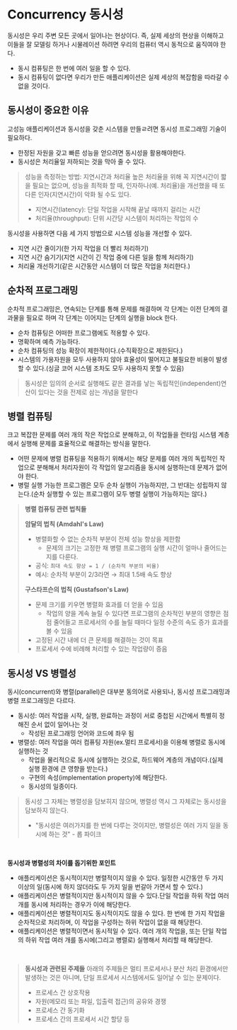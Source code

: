 # Concurrency 동시성

동시성은 우리 주변 모든 곳에서 일어나는 현상이다. 즉, 실제 세상의 현상을 이해하고 이들을 잘 모델링 하거나 시물레이션 하려면 우리의 컴퓨터 역시 동적으로 움직여야 한다.
- 동시 컴퓨팅은 한 번에 여러 일을 할 수 있다.
- 동시 컴퓨팅이 없다면 우리가 만든 애플리케이션은 실제 세상의 복잡함을 따라갈 수 없을 것이다.

## 동시성이 중요한 이유

고성능 애플리케이션과 동시성을 갖춘 시스템을 만들ㄹ려면 동시성 프로그래밍 기술이 필요하다.
- 한정된 자원을 갖고 빠른 성능을 얻으려면 동시성을 활용해야한다.
- 동시성은 처리율일 저하되는 것을 막아 줄 수 있다.

> 성능을 측정하는 방법: 지연시간과 처리율
> 높은 처리율을 위해 꼭 지연시간이 짧을 필요는 없으며, 성능을 최적화 할 때, 인자하나(예. 처리율)을 개선했을 때 또 다른 인자(지연시간)이 악화 될 수도 있다.
> - 지연시간(latency): 단일 작업을 시작해 끝날 때까지 걸리는 시간
> - 처리율(throughput): 단위 시간당 시스템이 처리하는 작업의 수

동시성을 사용하면 다음 세 가지 방법으로 시스템 성능을 개선할 수 있다.
- 지연 시간 줄이기(한 가지 작업을 더 빨리 처리하기)
- 지연 시간 숨기기(지연 시간이 긴 작업 중에 다른 일을 함께 처리하기)
- 처리율 개선하기(같은 시간동안 시스템이 더 많은 작업을 처리한다.)

## 순차적 프로그래밍

순차적 프로그래밍은, 연속되는 단계를 통해 문제를 해결하며 각 단계는 이전 단계의 결과물을 필요로 하며 각 단계는 이어지는 단계의 실행을 block 한다.

- 순차 컴퓨팅은 어떠한 프로그램에도 적용할 수 있다.
- 명확하며 예측 가능하다.
- 순차 컴퓨팅의 성능 확장이 제한적이다.(수직확장으로 제한된다.)
- 시스템의 가용자원을 모두 사용하지 않아 효율성이 떨어지고 불필요한 비용이 발생할 수 있다.(싱글 코어 시스템 조차도 모두 사용하지 못할 수 있음)

> 동시성은 임의의 순서로 실행해도 같은 결과를 낳는 독립적인(independent)연산이 있다는 것을 전제로 삼는 개념을 말한다

## 병렬 컴퓨팅

크고 복잡한 문제를 여러 개의 작은 작업으로 분해하고, 이 작업들을 런타임 시스템 계층에서 실행해 문제를 효율적으로 해결하는 방식을 말한다.
- 어떤 문제에 병렬 컴퓨팅을 적용하기 위해서는 해당 문제를 여러 개의 독립적인 작업으로 분해해서 처리자원이 각 작업의 알고리즘을 동시에 실행하는데 문제가 없어야 한다.
- 병럴 실행 가능한 프로그램은 모두 순차 실행이 가능하지만, 그 반대는 성립하지 않는다.(순차 실행할 수 있는 프로그램이 모두 병렬 실행이 가능하지는 않다.)

> **병렬 컴퓨팅 관련 법칙들**
> 
> **암달의 법칙 (Amdahl's Law)**
> - 병렬화할 수 없는 순차적 부분이 전체 성능 향상을 제한함
>   - 문제의 크기는 고정한 채 병렬 프로그램의 실행 시간이 얼마나 줄어드는지를 다룬다.
> - 공식: `최대 속도 향상 = 1 / (순차적 부분의 비율)`
> - 예시: 순차적 부분이 2/3라면 → 최대 1.5배 속도 향상
> 
> **구스타프슨의 법칙 (Gustafson's Law)**  
> - 문제 크기를 키우면 병렬화 효과를 더 얻을 수 있음
>   - 작업의 양을 계속 늘릴 수 있다면 프로그램의 순차적인 부분의 영향은 점점 줄어들고 프로세서의 수를 늘릴 때마다 일정 수준의 속도 증가 효과를 볼 수 있음 
> - 고정된 시간 내에 더 큰 문제를 해결하는 것이 목표
> - 프로세서 수에 비례해 처리할 수 있는 작업량이 증음


## 동시성 VS  병렬성

동시(concurrent)와 병렬(parallel)은 대부분 동의어로 사용되나, 동시성 프로그래밍과 병렬 프로그래밍은 다르다.
- 동시성: 여러 작업을 시작, 실행, 완료하는 과정이 서로 중첩된 시간에서 특별히 정해진 순서 없이 일어나는 것
  - 작성된 프로그래밍 언어와 코드에 좌우 됨
- 병렬성: 여러 작업을 여러 컴퓨팅 자원(ex.멀티 프로세서)을 이용해 병렬로 동시에 실행하는 것
  - 작업을 물리적으로 동시에 실행하는 것으로, 하드웨어 계층의 개념이다.(실제 실행 환경에 큰 영향을 받는다.)
  - 구현의 속성(implementation property)에 해당한다.
  - 동시성의 일종이다.

> 동시성 그 자체는 병렬성을 담보히지 않으며, 병렬성 역시 그 자체로는 동시성을 담보하지 않는다.
> - "동시성은 여러가지를 한 번에 다루는 것이지만, 병렬성은 여러 가지 일을 동시에 하는 것" - 롭 파이크

<br>

**동시성과 병렬성의 차이를 돕기위한 포인트**

- 애플리케이션은 동시적이지만 병렬적이지 않을 수 있다. 일정한 시간동안 두 가지 이상의 일(동시에 하지 않더라도 두 가지 일을 번갈아 가면서 할 수 있다.)
- 애플리케이션은 병렬적이지만 동시적이지 않을 수 있다.단일 작업을 하위 작업 여러 개를 동시에 처리하는 경우가 이에 해당한다.
- 애플리케이션은 병렬적이지도 동시적이지도 않을 수 있다. 한 번에 한 가지 작업을 순차적으로 처리하며, 이 작업을 구성하는 하위 작업이 없을 때 해당한다.
-  애플리케이션은 병렬적이면서 동시적일 수 있다. 여러 개의 작업을, 또는 단일 작업의 하위 작업 여러 개를 동시에(그리고 병렬로) 실행해서 처리할 때 해당한다.

<br>

> **동시성과 관련된 주제들**
> 아래의 주제들은 멀티 프로세서나 분산 처리 환경에서만 발생하는 것은 아니며, 단일 프로세서 시스템에서도 일어날 수 있는 문제이다.
> - 프로세스 간 상호작용
> - 자원(메모리 또는 파일, 입출력 접근)의 공유와 경쟁
> - 프로세스 간 동기화
> - 프로세스 간의 프로세서 시간 할당 등